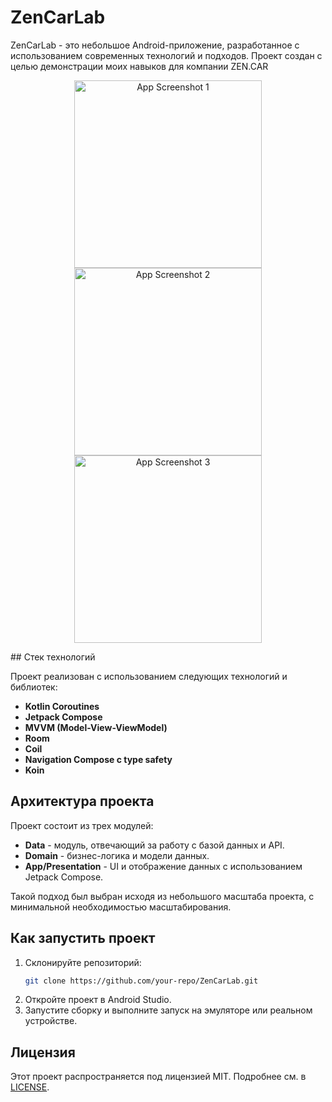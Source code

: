 # ZenCarLab

ZenCarLab - это небольшое Android-приложение, разработанное с использованием современных технологий и подходов. Проект создан с целью демонстрации моих навыков для компании ZEN.CAR

<p align="center">
  <img src="https://github.com/user-attachments/assets/18e680c2-d2c7-4b48-a0c5-dd0cd0e59626" alt="App Screenshot 1" width="300"/>
  <img src="https://github.com/user-attachments/assets/beb0de7c-956c-43e1-a155-d3d39790107b" alt="App Screenshot 2" width="300"/>
  <img src="https://github.com/user-attachments/assets/d7928252-547d-4f44-aba5-d43499802d33" alt="App Screenshot 3" width="300"/>
</p>
## Стек технологий

Проект реализован с использованием следующих технологий и библиотек:

- **Kotlin Coroutines**
- **Jetpack Compose**
- **MVVM (Model-View-ViewModel)**
- **Room**
- **Coil**
- **Navigation Compose с type safety**
- **Koin**

## Архитектура проекта

Проект состоит из трех модулей:

- **Data** - модуль, отвечающий за работу с базой данных и API.
- **Domain** - бизнес-логика и модели данных.
- **App/Presentation** - UI и отображение данных с использованием Jetpack Compose.

Такой подход был выбран исходя из небольшого масштаба проекта, с минимальной необходимостью масштабирования.
  
## Как запустить проект

1. Склонируйте репозиторий:
    ```bash
    git clone https://github.com/your-repo/ZenCarLab.git
    ```
2. Откройте проект в Android Studio.
3. Запустите сборку и выполните запуск на эмуляторе или реальном устройстве.

## Лицензия

Этот проект распространяется под лицензией MIT. Подробнее см. в [LICENSE](LICENSE).
